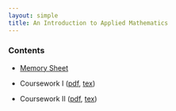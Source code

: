 ```yaml
---
layout: simple
title: An Introduction to Applied Mathematics
---
```

### Contents

  - [Memory Sheet](/study/Imperial_mathematics/year_1/An_Introduction_to_Applied_math/IAM_Sheet)
  
  -  Coursework I ([pdf](/study/Imperial_mathematics/year_1/An_Introduction_to_Applied_math/cousework/IAM_Coursework1.pdf), [tex](https://github.com/EinHungerkuenstler/MATH40007-An-Introduction-to-Applied-Mathematics-2022-2023-Coursework-I))
  
  -  Coursework II ([pdf](/study/Imperial_mathematics/year_1/An_Introduction_to_Applied_math/cousework/IAM_Coursework2.pdf), [tex](https://github.com/EinHungerkuenstler/MATH40007-An-Introduction-to-Applied-Mathematics-2022-2023-Coursework-II))